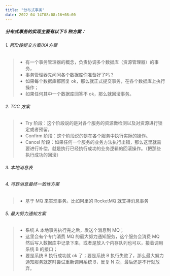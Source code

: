 ```yaml
---
title: "分布式事务"
date: 2022-04-14T08:08:16+08:00
---
```


##### 分布式事务的实现主要有以下 5 种方案：

###### 1. 两阶段提交方案/XA方案
>* 有一个事务管理器的概念，负责协调多个数据库（资源管理器）的事务，
>* 事务管理器先问问各个数据库你准备好了吗？
>* 如果每个数据库都回复 ok，那么就正式提交事务，在各个数据库上执行操作；
>* 如果任何其中一个数据库回答不 ok，那么就回滚事务。

###### 2. TCC 方案
>* Try 阶段：这个阶段说的是对各个服务的资源做检测以及对资源进行锁定或者预留。
>* Confirm 阶段：这个阶段说的是在各个服务中执行实际的操作。
>* Cancel 阶段：如果任何一个服务的业务方法执行出错，那么这里就需要进行补偿，就是执行已经执行成功的业务逻辑的回滚操作。（把那些执行成功的回滚）

###### 3. 本地消息表
###### 4. 可靠消息最终一致性方案
>* 基于 MQ 来实现事务。比如阿里的 RocketMQ 就支持消息事务
###### 5. 最大努力通知方案
>* 系统 A 本地事务执行完之后，发送个消息到 MQ；
>* 这里会有个专门消费 MQ 的最大努力通知服务，这个服务会消费 MQ 然后写入数据库中记录下来，或者是放入个内存队列也可以，接着调用系统 B 的接口；
>* 要是系统 B 执行成功就 ok 了；要是系统 B 执行失败了，那么最大努力通知服务就定时尝试重新调用系统 B，反复 N 次，最后还是不行就放弃。

        
        
        
